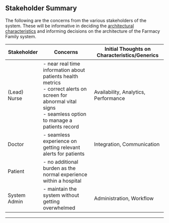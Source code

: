 ## Stakeholder Summary

The following are the concerns from the various stakeholders of the system. These will be informative in deciding the [architectural characteristics](ArchitectureAnalysis.md) and informing decisions on the architecture of the Farmacy Family system.

| Stakeholder  | Concerns                                                                                                                                                             | Initial Thoughts on Characteristics/Generics |
|--------------|----------------------------------------------------------------------------------------------------------------------------------------------------------------------|----------------------------------------------|
| (Lead) Nurse | - near real time information about patients health metrics<br/>- correct alerts on screen for abnormal vital signs<br/>- seamless option to manage a patients record | Availability, Analytics, Performance         |
| Doctor       | - seamless experience on getting relevant alerts for patients                                                                                                        | Integration, Communication                   |
| Patient      | - no additional burden as the normal experience within a hospital                                                                                                    |         |
| System Admin | - maintain the system without getting overwhelmed<br/>                                                                                                               | Administration, Workflow          |

---